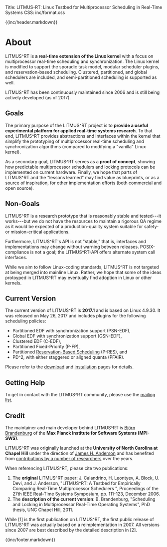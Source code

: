 Title:  LITMUS-RT: Linux Testbed for Multiprocessor Scheduling in Real-Time Systems
CSS:    inc/format.css


{{inc/header.markdown}}

# About

LITMUS^RT is **a real-time extension of the Linux kernel** with a focus on multiprocessor real-time scheduling and synchronization. The Linux kernel is modified to support the sporadic task model, modular scheduler plugins, and reservation-based scheduling. Clustered, partitioned, and global schedulers are included, and semi-partitioned scheduling is supported as well.

LITMUS^RT has been continuously maintained since 2006 and is still being actively developed (as of 2017).


## Goals

The primary purpose of the LITMUS^RT project is to **provide  a useful experimental platform for applied real-time systems research**. To that end, LITMUS^RT provides abstractions and interfaces within the kernel that simplify the prototyping of multiprocessor real-time scheduling and synchronization algorithms (compared to modifying a "vanilla" Linux kernel).

As a secondary goal, LITMUS^RT serves as a **proof of concept**, showing how  predictable multiprocessor schedulers and locking protocols can be implemented on current hardware. Finally, we hope that parts of LITMUS^RT and the "lessons learned" may find value as blueprints, or as a source of inspiration, for other  implementation efforts (both commercial and open source).


## Non-Goals

LITMUS^RT is a research prototype that is reasonably stable and tested---it works---but we do not have the resources to maintain a rigorous QA regime as it would be expected of a production-quality system suitable for safety- or mission-critical applications.

Furthermore, LITMUS^RT's API is not "stable," that is, interfaces and implementations may change without warning between releases. POSIX-compliance is not a goal; the LITMUS^RT-API offers alternate system call interfaces.

While we aim to follow Linux-coding standards, LITMUS^RT is not targeted at being merged into mainline Linux. Rather, we hope that some of the ideas protoyped in LITMUS^RT may eventually find adoption in Linux or other kernels.

## Current Version

The current version of LITMUS^RT is **2017.1** and is based on Linux 4.9.30.
It was released on May 26, 2017 and includes plugins for the following
scheduling policies:

- Partitioned EDF with synchronization support (PSN-EDF),
- Global EDF with synchronization support (GSN-EDF),
- Clustered EDF (C-EDF),
- Partitioned Fixed-Priority (P-FP),
- Partitioned [Reservation-Based Scheduling](https://github.com/LITMUS-RT/liblitmus/blob/master/doc/howto-use-resctl.md) (P-RES), and
- PD^2, with either staggered or aligned quanta (PFAIR).

Please refer to the [download](download.html) and [installation](installation.html) pages for details.

## Getting Help

To get in contact with the LITMUS^RT community, please use the <a href="https://wiki.litmus-rt.org/litmus/Mailinglist">mailing list</a>.

## Credit

The maintainer and main developer behind LITMUS^RT is <a href="http://www.mpi-sws.org/~bbb">Bj&ouml;rn Brandenburg</a> of the **Max Planck Institute for Software Systems (MPI-SWS)**.

LITMUS^RT was originally launched at the **University of North Carolina at Chapel Hill** under the direction of <a href="http://www.cs.unc.edu/~anderson/">James H. Anderson</a> and has benefited from [contributions by a number of researchers](credits.html) over the years.


When referencing LITMUS^RT, please cite two publications:

1. The **original** LITMUS^RT paper: J. Calandrino, H. Leontyev, A. Block, U. Devi, and J. Anderson, "LITMUS^RT: A Testbed for Empirically Comparing Real-Time Multiprocessor Schedulers ", Proceedings of the 27th IEEE Real-Time Systems Symposium, pp. 111-123, December 2006.
2. The **description of the current version**: B. Brandenburg, "Scheduling and Locking in Multiprocessor Real-Time Operating Systems", PhD thesis, UNC Chapel Hill, 2011.

While [1] is the first publication on LITMUS^RT, the first public release of LITMUS^RT was actually based on a reimplementation in 2007. All versions since 2007 are best described by the detailed description in [2].


{{inc/footer.markdown}}

